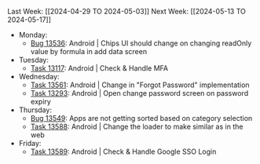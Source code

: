 Last Week: [[2024-04-29 TO 2024-05-03]]
Next Week: [[2024-05-13 TO 2024-05-17]]
- Monday: 
	- [Bug 13536](https://dev.azure.com/appsteer/appsteer.io/_workitems/edit/13536): Android | Chips UI should change on changing readOnly value by formula in add data screen
- Tuesday:
	- [Task 13117](https://dev.azure.com/appsteer/appsteer.io/_workitems/edit/13117): Android | Check & Handle MFA
- Wednesday:
	- [Task 13561](https://dev.azure.com/appsteer/appsteer.io/_workitems/edit/13561): Android | Change in "Forgot Password" implementation
	- [Task 13293](https://dev.azure.com/appsteer/appsteer.io/_workitems/edit/13293): Android | Open change password screen on password expiry
- Thursday:
	- [Bug 13549](https://dev.azure.com/appsteer/appsteer.io/_workitems/edit/13549): Apps are not getting sorted based on category selection
	- [Task 13588](https://dev.azure.com/appsteer/appsteer.io/_workitems/edit/13588): Android | Change the loader to make similar as in the web
- Friday:
	- [Task 13589](https://dev.azure.com/appsteer/appsteer.io/_workitems/edit/13589): Android | Check & Handle Google SSO Login